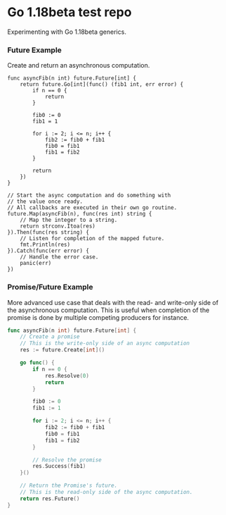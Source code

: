 # Go 1.18beta test repo
Experimenting with Go 1.18beta generics.

### Future Example
Create and return an asynchronous computation.
```
func asyncFib(n int) future.Future[int] {
    return future.Go[int](func() (fib1 int, err error) {
        if n == 0 {
            return
        }
        
        fib0 := 0
        fib1 = 1
        
        for i := 2; i <= n; i++ {
            fib2 := fib0 + fib1
            fib0 = fib1
            fib1 = fib2
        }
        
        return
    })
}

// Start the async computation and do something with
// the value once ready.
// All callbacks are executed in their own go routine.
future.Map(asyncFib(n), func(res int) string {
    // Map the integer to a string.
    return strconv.Itoa(res)
}).Then(func(res string) {
    // Listen for completion of the mapped future.
    fmt.Println(res)
}).Catch(func(err error) {
    // Handle the error case.
    panic(err)
})
```

### Promise/Future Example
More advanced use case that deals with the read- and write-only side
of the asynchronous computation. This is useful when completion of the promise is done by multiple
competing producers for instance.
```go
func asyncFib(n int) future.Future[int] {
    // Create a promise
    // This is the write-only side of an async computation
    res := future.Create[int]()

    go func() {
        if n == 0 {
            res.Resolve(0) 
            return
        }

        fib0 := 0
        fib1 := 1

        for i := 2; i <= n; i++ {
            fib2 := fib0 + fib1
            fib0 = fib1
            fib1 = fib2
        }

        // Resolve the promise
        res.Success(fib1)
    }()

    // Return the Promise's future.
    // This is the read-only side of the async computation.
    return res.Future() 
}
```